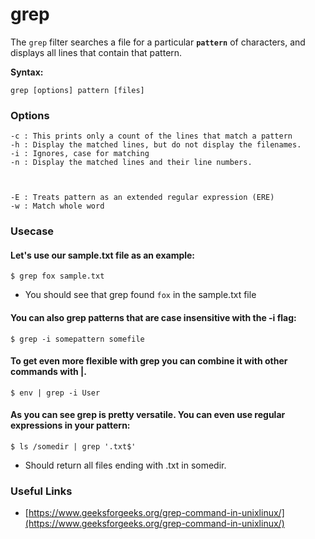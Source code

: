 # grep

The `grep` filter searches a file for a particular **`pattern`** of characters, and displays all lines that contain that pattern.

**Syntax:** 

```text
grep [options] pattern [files]
```

### Options

```text
-c : This prints only a count of the lines that match a pattern
-h : Display the matched lines, but do not display the filenames.
-i : Ignores, case for matching
-n : Display the matched lines and their line numbers.



-E : Treats pattern as an extended regular expression (ERE)
-w : Match whole word
```

### Usecase

#### Let's use our sample.txt file as an example:

```text
$ grep fox sample.txt
```

* You should see that grep found `fox` in the sample.txt file

#### You can also grep patterns that are case insensitive with the -i flag:

```text
$ grep -i somepattern somefile
```

#### To get even more flexible with grep you can combine it with other commands with \|.

```text
$ env | grep -i User
```

#### As you can see grep is pretty versatile. You can even use regular expressions in your pattern:

```text
$ ls /somedir | grep '.txt$'
```

* Should return all files ending with .txt in somedir.



### Useful Links

* [https://www.geeksforgeeks.org/grep-command-in-unixlinux/](https://www.geeksforgeeks.org/grep-command-in-unixlinux/)

